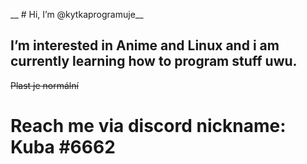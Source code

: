 __ # Hi, I’m @kytkaprogramuje__
## I’m interested in Anime and Linux and i am currently learning how to program stuff uwu.
~~Plast je normální~~

# Reach me via discord  nickname: Kuba #6662

